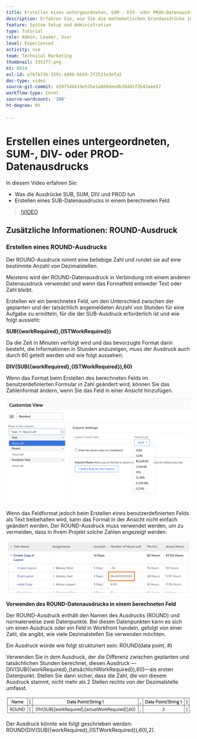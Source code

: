 ```yaml
---
title: Erstellen eines untergeordneten, SUM-, DIV- oder PROD-Datenausdrucks
description: Erfahren Sie, wie Sie die mathematischen Grundausdrücke in einem berechneten Feld in Adobe verwenden und erstellen. [!DNL Workfront].
feature: System Setup and Administration
type: Tutorial
role: Admin, Leader, User
level: Experienced
activity: use
team: Technical Marketing
thumbnail: 335177.png
kt: 8914
exl-id: e767b73b-1591-4d96-bb59-2f2521e3efa3
doc-type: video
source-git-commit: d39754b619e526e1a869deedb38dd2f2b43aee57
workflow-type: tm+mt
source-wordcount: '380'
ht-degree: 0%

---
```


# Erstellen eines untergeordneten, SUM-, DIV- oder PROD-Datenausdrucks

In diesem Video erfahren Sie:

* Was die Ausdrücke SUB, SUM, DIV und PROD tun
* Erstellen eines SUB-Datenausdrucks in einem berechneten Feld

>[!VIDEO](https://video.tv.adobe.com/v/335177/?quality=12)

## Zusätzliche Informationen: ROUND-Ausdruck

### Erstellen eines ROUND-Ausdrucks

Der ROUND-Ausdruck nimmt eine beliebige Zahl und rundet sie auf eine bestimmte Anzahl von Dezimalstellen.

Meistens wird der ROUND-Datenausdruck in Verbindung mit einem anderen Datenausdruck verwendet und wenn das Formatfeld entweder Text oder Zahl bleibt.

Erstellen wir ein berechnetes Feld, um den Unterschied zwischen der geplanten und der tatsächlich angemeldeten Anzahl von Stunden für eine Aufgabe zu ermitteln, für die der SUB-Ausdruck erforderlich ist und wie folgt aussieht:

**SUB({workRequired},{ISTWorkRequired})**

Da die Zeit in Minuten verfolgt wird und das bevorzugte Format darin besteht, die Informationen in Stunden anzuzeigen, muss der Ausdruck auch durch 60 geteilt werden und wie folgt aussehen:

**DIV(SUB({workRequired},{ISTWorkRequired}),60)**

Wenn das Format beim Erstellen des berechneten Felds im benutzerdefinierten Formular in Zahl geändert wird, können Sie das Zahlenformat ändern, wenn Sie das Feld in einer Ansicht hinzufügen.

![Lastenausgleich mit Nutzungsbericht](assets/round01.png)

Wenn das Feldformat jedoch beim Erstellen eines benutzerdefinierten Felds als Text beibehalten wird, kann das Format in der Ansicht nicht einfach geändert werden. Der ROUND-Ausdruck muss verwendet werden, um zu vermeiden, dass in Ihrem Projekt solche Zahlen angezeigt werden:

![Lastenausgleich mit Nutzungsbericht](assets/round02.png)

<b>Verwenden des ROUND-Datenausdrucks in einem berechneten Feld</b>

Der ROUND-Ausdruck enthält den Namen des Ausdrucks (ROUND) und normalerweise zwei Datenpunkte. Bei diesen Datenpunkten kann es sich um einen Ausdruck oder ein Feld in Workfront handeln, gefolgt von einer Zahl, die angibt, wie viele Dezimalstellen Sie verwenden möchten.

Ein Ausdruck würde wie folgt strukturiert sein: ROUND(data point, #)

Verwenden Sie in dem Ausdruck, der die Differenz zwischen geplanten und tatsächlichen Stunden berechnet, diesen Ausdruck —DIV(SUB({workRequired},{tatsächlichWorkRequired}),60)—als ersten Datenpunkt. Stellen Sie dann sicher, dass die Zahl, die von diesem Ausdruck stammt, nicht mehr als 2 Stellen rechts von der Dezimalstelle umfasst.

![Lastenausgleich mit Nutzungsbericht](assets/round03.png)

Der Ausdruck könnte wie folgt geschrieben werden: ROUND(DIV(SUB({workRequired},{ISTWorkRequired}),60),2).
